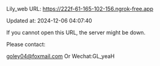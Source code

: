 Lily_web URL: https://222f-61-165-102-156.ngrok-free.app

Updated at: 2024-12-06 04:07:40

If you cannot open this URL, the server might be down.

Please contact: 

goley04@foxmail.com Or Wechat:GL_yeaH